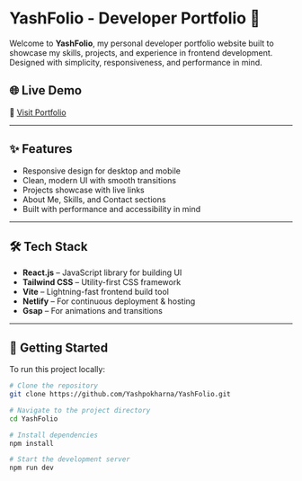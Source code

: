 # YashFolio - Developer Portfolio 🚀

Welcome to **YashFolio**, my personal developer portfolio website built to showcase my skills, projects, and experience in frontend development. Designed with simplicity, responsiveness, and performance in mind.

## 🌐 Live Demo

🔗 [Visit Portfolio](https://yashpokharna.in/)

---

## ✨ Features

- Responsive design for desktop and mobile
- Clean, modern UI with smooth transitions
- Projects showcase with live links
- About Me, Skills, and Contact sections
- Built with performance and accessibility in mind

---

## 🛠️ Tech Stack

- **React.js** – JavaScript library for building UI
- **Tailwind CSS** – Utility-first CSS framework
- **Vite** – Lightning-fast frontend build tool
- **Netlify** – For continuous deployment & hosting
- **Gsap** – For animations and transitions

---

## 🚀 Getting Started

To run this project locally:

```bash
# Clone the repository
git clone https://github.com/Yashpokharna/YashFolio.git

# Navigate to the project directory
cd YashFolio

# Install dependencies
npm install

# Start the development server
npm run dev

